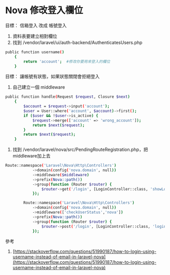 # Nova 修改登入欄位

目標： 信箱登入 改成 帳號登入

1. 資料表要建立相對欄位
2. 找到 /vendor/laravel/ui/auth-backend/AuthenticatesUsers.php

```bash
public function username()
    {
        return 'account';  #修改你要用來登入的欄位
    }
```

目標： 讓帳號有狀態，如果狀態關閉會拒絕登入

1. 自己建立一個 middleware

```bash
public function handle(Request $request, Closure $next)
    {
        $account = $request->input('account');
        $user = User::where('account', $account)->first();
        if ($user && !$user->is_active) {
            $request->merge(['account' => 'wrong_account']);
            return $next($request);
        }
        return $next($request);
    }
```

1. 找到 /vendor/laravel/nova/src/PendingRouteRegistration.php，把middleware加上去

```bash
Route::namespace('Laravel\Nova\Http\Controllers')
            ->domain(config('nova.domain', null))
            ->middleware($middleware)
            ->prefix(Nova::path())
            ->group(function (Router $router) {
                $router->get('/login', [LoginController::class, 'showLoginForm'])->name('nova.pages.login');
            });

        Route::namespace('Laravel\Nova\Http\Controllers')
            ->domain(config('nova.domain', null))
            ->middleware(['checkUserStatus','nova'])
            ->prefix(Nova::path())
            ->group(function (Router $router) {
                $router->post('/login', [LoginController::class, 'login'])->name('nova.login');
            });
```

參考

1. [https://stackoverflow.com/questions/51990187/how-to-login-using-username-instead-of-email-in-laravel-nova](https://stackoverflow.com/questions/51990187/how-to-login-using-username-instead-of-email-in-laravel-nova)